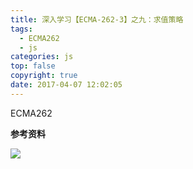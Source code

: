 ```yaml
---
title: 深入学习【ECMA-262-3】之九：求值策略
tags:
  - ECMA262
  - js
categories: js
top: false
copyright: true
date: 2017-04-07 12:02:05
---
```

ECMA262
<!--more-->

**参考资料**
[]()

![](http://oankigr4l.bkt.clouddn.com/wexin.png)
